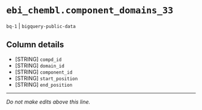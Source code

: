 # `ebi_chembl.component_domains_33`
`bq-1` | `bigquery-public-data`

## Column details
* [STRING]    `compd_id`
* [STRING]    `domain_id`
* [STRING]    `component_id`
* [STRING]    `start_position`
* [STRING]    `end_position`

-------------------------------------------------------------------------------
*Do not make edits above this line.*

